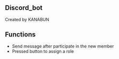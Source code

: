 ## Discord_bot
Created by KANABUN

## Functions
* Send message after participate in the new member
* Pressed button to assign a role
